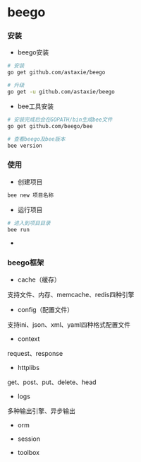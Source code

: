# beego


### 安装

* beego安装

```sh
# 安装
go get github.com/astaxie/beego

# 升级
go get -u github.com/astaxie/beego
```

* bee工具安装

```sh
# 安装完成后会在GOPATH/bin生成bee文件
go get github.com/beego/bee

# 查看beego及bee版本
bee version
```


### 使用

* 创建项目

```sh
bee new 项目名称
```

* 运行项目

```sh
# 进入到项目目录
bee run
```

* 

### beego框架

* cache（缓存）

支持文件、内存、memcache、redis四种引擎

* config（配置文件）

支持ini、json、xml、yaml四种格式配置文件

* context

request、response

* httplibs

get、post、put、delete、head

* logs

多种输出引擎、异步输出

* orm

* session

* toolbox
